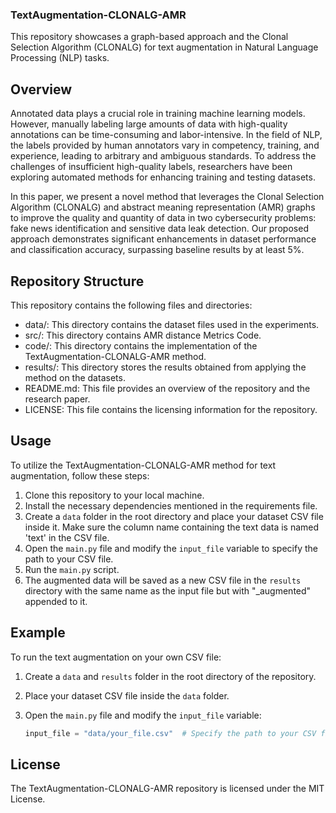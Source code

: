 ### TextAugmentation-CLONALG-AMR
This repository showcases a graph-based approach and the Clonal Selection Algorithm (CLONALG) for text augmentation in Natural Language Processing (NLP) tasks.

## Overview
Annotated data plays a crucial role in training machine learning models. However, manually labeling large amounts of data with high-quality annotations can be time-consuming and labor-intensive. In the field of NLP, the labels provided by human annotators vary in competency, training, and experience, leading to arbitrary and ambiguous standards. To address the challenges of insufficient high-quality labels, researchers have been exploring automated methods for enhancing training and testing datasets.

In this paper, we present a novel method that leverages the Clonal Selection Algorithm (CLONALG) and abstract meaning representation (AMR) graphs to improve the quality and quantity of data in two cybersecurity problems: fake news identification and sensitive data leak detection. Our proposed approach demonstrates significant enhancements in dataset performance and classification accuracy, surpassing baseline results by at least 5%.

## Repository Structure
This repository contains the following files and directories:

- data/: This directory contains the dataset files used in the experiments.
- src/: This directory contains AMR distance Metrics Code.
- code/: This directory contains the implementation of the TextAugmentation-CLONALG-AMR method.
- results/: This directory stores the results obtained from applying the method on the datasets.
- README.md: This file provides an overview of the repository and the research paper.
- LICENSE: This file contains the licensing information for the repository.

## Usage
To utilize the TextAugmentation-CLONALG-AMR method for text augmentation, follow these steps:

1. Clone this repository to your local machine.
2. Install the necessary dependencies mentioned in the requirements file.
3. Create a `data` folder in the root directory and place your dataset CSV file inside it. Make sure the column name containing the text data is named 'text' in the CSV file.
4. Open the `main.py` file and modify the `input_file` variable to specify the path to your CSV file.
5. Run the `main.py` script.
6. The augmented data will be saved as a new CSV file in the `results` directory with the same name as the input file but with "_augmented" appended to it.

## Example

To run the text augmentation on your own CSV file:

1. Create a `data` and `results` folder in the root directory of the repository.
2. Place your dataset CSV file inside the `data` folder.
3. Open the `main.py` file and modify the `input_file` variable:

   ```python
   input_file = "data/your_file.csv"  # Specify the path to your CSV file
    ```

## License
The TextAugmentation-CLONALG-AMR repository is licensed under the MIT License.